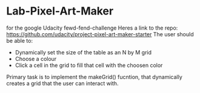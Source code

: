 # Lab-Pixel-Art-Maker
for the google Udacity fewd-fend-challenge
Heres a link to the repo: https://github.com/udacity/project-pixel-art-maker-starter
The user should be able to:
* Dynamically set the size of the table as an N by M grid
* Choose a colour
* Click a cell in the grid to fill that cell with the choosen color

Primary task is to implement the makeGrid() fucntion, that dynamically creates a grid that the user can interact with.




